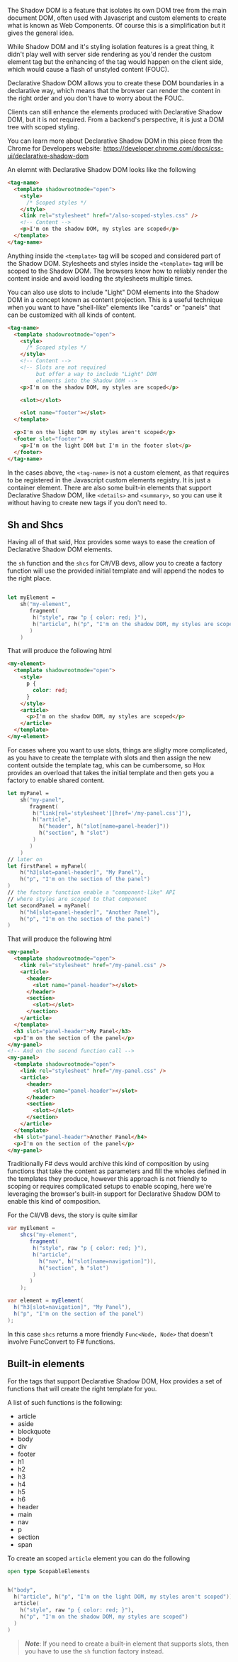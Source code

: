 The Shadow DOM is a feature that isolates its own DOM tree from the main document DOM, often used with Javascript and custom elements to create what is known as Web Components.
Of course this is a simplification but it gives the general idea.

While Shadow DOM and it's styling isolation features is a great thing, it didn't play well with server side rendering as you'd render the custom element tag but the enhancing of the tag would happen on the client side, which would cause a flash of unstyled content (FOUC).

Declarative Shadow DOM allows you to create these DOM boundaries in a declarative way, which means that the browser can render the content in the right order and you don't have to worry about the FOUC.

Clients can still enhance the elements produced with Declarative Shadow DOM, but it is not required. From a backend's perspective, it is just a DOM tree with scoped styling.

You can learn more about Declarative Shadow DOM in this piece from the Chrome for Developers website: https://developer.chrome.com/docs/css-ui/declarative-shadow-dom

An elemnt with Declarative Shadow DOM looks like the following

```html
<tag-name>
  <template shadowrootmode="open">
    <style>
      /* Scoped styles */
    </style>
    <link rel="stylesheet" href="/also-scoped-styles.css" />
    <!-- Content -->
    <p>I'm on the shadow DOM, my styles are scoped</p>
  </template>
</tag-name>
```

Anything inside the `<template>` tag will be scoped and considered part of the Shadow DOM.
Stylesheets and styles inside the `<template>` tag will be scoped to the Shadow DOM.
The browsers know how to reliably render the content inside and avoid loading the stylesheets multiple times.

You can also use slots to include "Light" DOM elements into the Shadow DOM in a concept known as content projection. This is a useful technique when you want to have "shell-like" elements like "cards" or "panels" that can be customized with all kinds of content.

```html
<tag-name>
  <template shadowrootmode="open">
    <style>
      /* Scoped styles */
    </style>
    <!-- Content -->
    <!-- Slots are not required
         but offer a way to include "Light" DOM
         elements into the Shadow DOM -->
    <p>I'm on the shadow DOM, my styles are scoped</p>

    <slot></slot>

    <slot name="footer"></slot>
  </template>

  <p>I'm on the light DOM my styles aren't scoped</p>
  <footer slot="footer">
    <p>I'm on the light DOM but I'm in the footer slot</p>
  </footer>
</tag-name>
```

In the cases above, the `<tag-name>` is not a custom element, as that requires to be registered in the Javascript custom elements registry. It is just a container element.
There are also some built-in elements that support Declarative Shadow DOM, like `<details>` and `<summary>`, so you can use it without having to create new tags if you don't need to.

## Sh and Shcs

Having all of that said, Hox provides some ways to ease the creation of Declarative Shadow DOM elements.

the `sh` function and the `shcs` for C#/VB devs, allow you to create a factory function will use the provided initial template and will append the nodes to the right place.

```fsharp

let myElement =
    sh("my-element",
       fragment(
        h("style", raw "p { color: red; }"),
        h("article", h("p", "I'm on the shadow DOM, my styles are scoped")),
       )
    )
```

That will produce the following html

```html
<my-element>
  <template shadowrootmode="open">
    <style>
      p {
        color: red;
      }
    </style>
    <article>
      <p>I'm on the shadow DOM, my styles are scoped</p>
    </article>
  </template>
</my-element>
```

For cases where you want to use slots, things are sliglty more complicated, as you have to create the template with slots and then assign the new content outside the template tag, whis can be cumbersome, so Hox provides an overload that takes the initial template and then gets you a factory to enable shared content.

```fsharp
let myPanel =
    sh("my-panel",
       fragment(
        h("link[rel='stylesheet'][href='/my-panel.css']"),
        h("article",
          h("header", h("slot[name=panel-header]"))
          h("section", h "slot")
        )
       )
    )
// later on
let firstPanel = myPanel(
    h("h3[slot=panel-header]", "My Panel"),
    h("p", "I'm on the section of the panel")
)
// the factory function enable a "component-like" API
// where styles are scoped to that component
let secondPanel = myPanel(
    h("h4[slot=panel-header]", "Another Panel"),
    h("p", "I'm on the section of the panel")
)
```

That will produce the following html

```html
<my-panel>
  <template shadowrootmode="open">
    <link rel="stylesheet" href="/my-panel.css" />
    <article>
      <header>
        <slot name="panel-header"></slot>
      </header>
      <section>
        <slot></slot>
      </section>
    </article>
  </template>
  <h3 slot="panel-header">My Panel</h3>
  <p>I'm on the section of the panel</p>
</my-panel>
<!-- And on the second function call -->
<my-panel>
  <template shadowrootmode="open">
    <link rel="stylesheet" href="/my-panel.css" />
    <article>
      <header>
        <slot name="panel-header"></slot>
      </header>
      <section>
        <slot></slot>
      </section>
    </article>
  </template>
  <h4 slot="panel-header">Another Panel</h4>
  <p>I'm on the section of the panel</p>
</my-panel>
```

Traditionally F# devs would archive this kind of composition by using functions that take the content as parameters and fill the wholes defined in the templates they produce, however this approach is not friendly to scoping or requires complicated setups to enable scoping, here we're leveraging the browser's built-in support for Declarative Shadow DOM to enable this kind of composition.

For the C#/VB devs, the story is quite similar

```csharp
var myElement =
    shcs("my-element",
       fragment(
        h("style", raw "p { color: red; }"),
        h("article",
          h("nav", h("slot[name=navigation]")),
          h("section", h "slot")
        )
       )
    );

var element = myElement(
  h("h3[slot=navigation]", "My Panel"),
  h("p", "I'm on the section of the panel")
);
```

In this case `shcs` returns a more friendly `Func<Node, Node>` that doesn't involve FuncConvert to F# functions.

## Built-in elements

For the tags that support Declarative Shadow DOM, Hox provides a set of functions that will create the right template for you.

A list of such functions is the following:

- article
- aside
- blockquote
- body
- div
- footer
- h1
- h2
- h3
- h4
- h5
- h6
- header
- main
- nav
- p
- section
- span

To create an scoped `article` element you can do the following

```fsharp
open type ScopableElements


h("body",
  h("article", h("p", "I'm on the light DOM, my styles aren't scoped")),
  article(
    h("style", raw "p { color: red; }"),
    h("p", "I'm on the shadow DOM, my styles are scoped")
  )
)
```

> **_Note_**: If you need to create a built-in element that supports slots, then you have to use the `sh` function factory instead.

